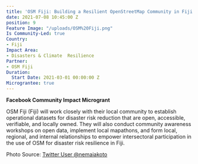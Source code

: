 ```yaml
---
title: 'OSM Fiji: Building a Resilient OpenStreetMap Community in Fiji'
date: 2021-07-08 10:45:00 Z
position: 9
Feature Image: "/uploads/OSM%20Fiji.png"
Is Community-Led: true
Country:
- Fiji
Impact Area:
- Disasters & Climate  Resilience
Partner:
- OSM Fiji
Duration:
  Start Date: 2021-03-01 00:00:00 Z
Micrograntee: true
---
```


**Facebook Community Impact Microgrant**

OSM Fiji (Fiji) will work closely with their local community to establish operational datasets for disaster risk reduction that are open, accessible, verifiable, and locally owned. They will also conduct community awareness workshops on open data, implement local mapathons, and form local, regional, and internal relationships to empower intersectoral participation in the use of OSM for disaster risk resilience in Fiji.

Photo Source: [Twitter User @nemaiakoto](https://twitter.com/nemaiakoto/status/1329608218247458816)